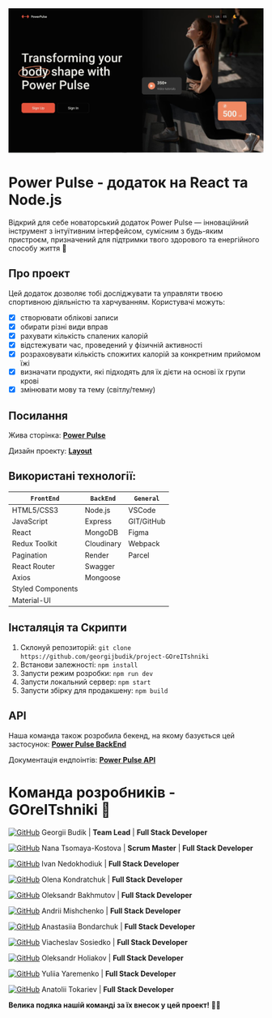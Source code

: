 <img width="980" alt="readme" src="pho/readme-cover.jpg">

# Power Pulse - додаток на React та Node.js

Відкрий для себе новаторський додаток Power Pulse — інноваційний інструмент з
інтуїтивним інтерфейсом, сумісним з будь-яким пристроєм, призначений для
підтримки твого здорового та енергійного способу життя :runner:

## Про проект

Цей додаток дозволяє тобі досліджувати та управляти твоєю спортивною діяльністю
та харчуванням. Користувачі можуть:

- [x] створювати облікові записи
- [x] обирати різні види вправ
- [x] рахувати кількість спалених калорій
- [x] відстежувати час, проведений у фізичній активності
- [x] розраховувати кількість спожитих калорій за конкретним прийомом їжі
- [x] визначати продукти, які підходять для їх дієти на основі їх групи крові
- [x] змінювати мову та тему (світлу/темну)

## Посилання

Жива сторінка:
[**Power Pulse**](https://georgijbudik.github.io/project-GOreITshniki)

Дизайн проекту:
[**Layout**](https://www.figma.com/file/FHAaMcWwZCDbzWPlowFhEf/Power-Pulse?type=design&mode=design&t=pEbMMrU24sjh3Lm3-0)

## Використані технології:

| `FrontEnd`        | `BackEnd`  | `General`  |
| ----------------- | ---------- | ---------- |
| HTML5/CSS3        | Node.js    | VSCode     |
| JavaScript        | Express    | GIT/GitHub |
| React             | MongoDB    | Figma      |
| Redux Toolkit     | Cloudinary | Webpack    |
| Pagination        | Render     | Parcel     |
| React Router      | Swagger    |            |
| Axios             | Mongoose   |            |
| Styled Components |            |            |
| Material-UI       |            |            |

## Інсталяція та Скрипти

1. Склонуй репозиторій:
   `git clone https://github.com/georgijbudik/project-GOreITshniki`
2. Встанови залежності: `npm install`
3. Запусти режим розробки: `npm run dev`
4. Запусти локальний сервер: `npm start`
5. Запусти збірку для продакшену: `npm build`

## API

Наша команда також розробила бекенд, на якому базується цей застосунок:
[**Power Pulse BackEnd**](https://github.com/georgijbudik/backend-GOreITshniki)

Документація ендпоінтів:
[**Power Pulse API**](https://backend-project-dl3a.onrender.com/api-docs/)

# Команда розробників - GOreITshniki :eyes:

[![GitHub](https://img.shields.io/badge/GitHub-100000?style=flat&logo=github&logoColor=white)](https://github.com/georgijbudik)
Georgii Budik | **Team Lead** | **Full Stack Developer**

[![GitHub](https://img.shields.io/badge/GitHub-100000?style=flat&logo=github&logoColor=white)](https://github.com/NanaTsK)
Nana Tsomaya-Kostova | **Scrum Master** | **Full Stack Developer**

[![GitHub](https://img.shields.io/badge/GitHub-100000?style=flat&logo=github&logoColor=white)](https://github.com/Ivan011001)
Ivan Nedokhodiuk | **Full Stack Developer**

[![GitHub](https://img.shields.io/badge/GitHub-100000?style=flat&logo=github&logoColor=white)](https://github.com/olenakond)
Olena Kondratchuk | **Full Stack Developer**

[![GitHub](https://img.shields.io/badge/GitHub-100000?style=flat&logo=github&logoColor=white)](https://github.com/bajmutov)
Oleksandr Bakhmutov | **Full Stack Developer**

[![GitHub](https://img.shields.io/badge/GitHub-100000?style=flat&logo=github&logoColor=white)](https://github.com/AndriiMishch)
Andrii Mishchenko | **Full Stack Developer**

[![GitHub](https://img.shields.io/badge/GitHub-100000?style=flat&logo=github&logoColor=white)](https://github.com/AnastasiaBndr)
Anastasiia Bondarchuk | **Full Stack Developer**

[![GitHub](https://img.shields.io/badge/GitHub-100000?style=flat&logo=github&logoColor=white)](https://github.com/Slav-0N)
Viacheslav Sosiedko | **Full Stack Developer**

[![GitHub](https://img.shields.io/badge/GitHub-100000?style=flat&logo=github&logoColor=white)](https://github.com/Golik07)
Oleksandr Holiakov | **Full Stack Developer**

[![GitHub](https://img.shields.io/badge/GitHub-100000?style=flat&logo=github&logoColor=white)](https://github.com/yuliatos12)
Yuliia Yaremenko | **Full Stack Developer**

[![GitHub](https://img.shields.io/badge/GitHub-100000?style=flat&logo=github&logoColor=white)](https://github.com/Anatolii2709)
Anatolii Tokariev | **Full Stack Developer**

**Велика подяка нашій команді за їх внесок у цей проект!**
:blue_heart::yellow_heart:
